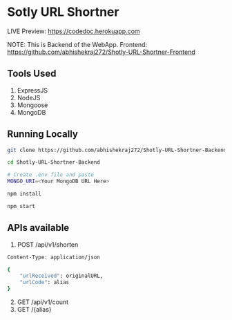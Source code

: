 # Sotly URL Shortner

LIVE Preview: https://codedoc.herokuapp.com

NOTE: This is Backend of the WebApp.
Frontend: https://github.com/abhishekraj272/Shotly-URL-Shortner-Frontend

## Tools Used
1. ExpressJS
2. NodeJS
3. Mongoose
4. MongoDB

## Running Locally
```bash
git clone https://github.com/abhishekraj272/Shotly-URL-Shortner-Backend

cd Shotly-URL-Shortner-Backend

# Create .env file and paste
MONGO_URI=<Your MongoDB URL Here>

npm install

npm start
```

## APIs available
1. POST /api/v1/shorten
```bash
Content-Type: application/json

{
    "urlReceived": originalURL,
    "urlCode": alias
}
```
2. GET /api/v1/count
3. GET /{alias}